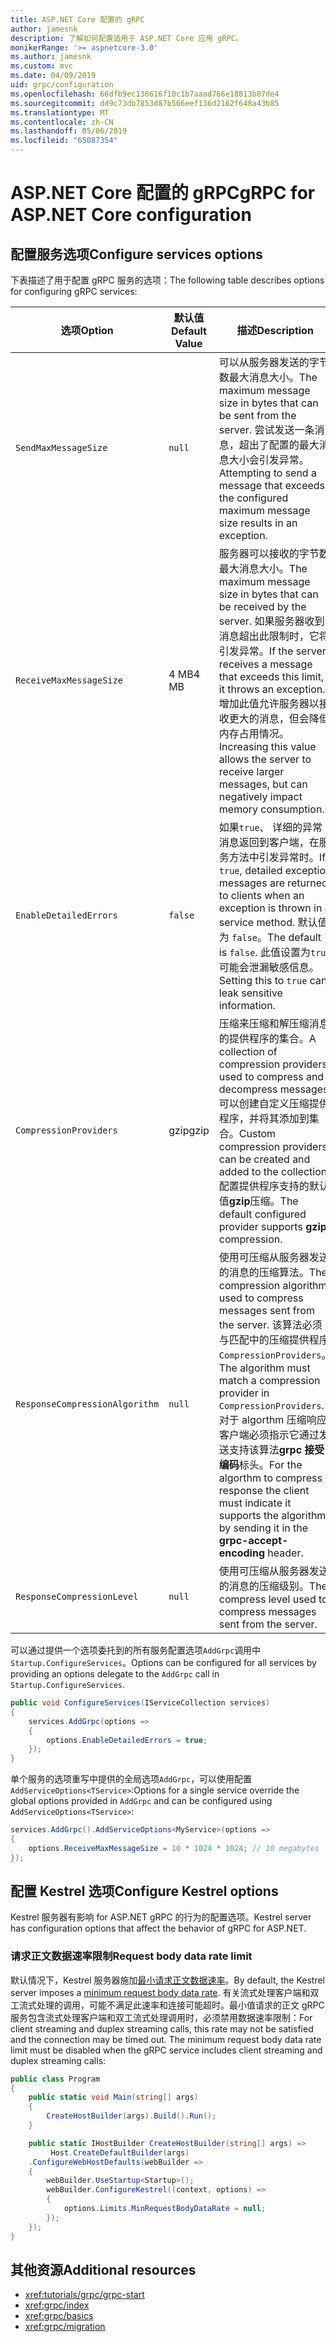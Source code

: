 ```yaml
---
title: ASP.NET Core 配置的 gRPC
author: jamesnk
description: 了解如何配置适用于 ASP.NET Core 应用 gRPC。
monikerRange: '>= aspnetcore-3.0'
ms.author: jamesnk
ms.custom: mvc
ms.date: 04/09/2019
uid: grpc/configuration
ms.openlocfilehash: 66dfb9ec136616f10c1b7aaad766e18813b87de4
ms.sourcegitcommit: dd9c73db7853d87b566eef136d2162f648a43b85
ms.translationtype: MT
ms.contentlocale: zh-CN
ms.lasthandoff: 05/06/2019
ms.locfileid: "65087354"
---
```

# <a name="grpc-for-aspnet-core-configuration"></a><span data-ttu-id="04fbc-103">ASP.NET Core 配置的 gRPC</span><span class="sxs-lookup"><span data-stu-id="04fbc-103">gRPC for ASP.NET Core configuration</span></span>

## <a name="configure-services-options"></a><span data-ttu-id="04fbc-104">配置服务选项</span><span class="sxs-lookup"><span data-stu-id="04fbc-104">Configure services options</span></span>

<span data-ttu-id="04fbc-105">下表描述了用于配置 gRPC 服务的选项：</span><span class="sxs-lookup"><span data-stu-id="04fbc-105">The following table describes options for configuring gRPC services:</span></span>

| <span data-ttu-id="04fbc-106">选项</span><span class="sxs-lookup"><span data-stu-id="04fbc-106">Option</span></span> | <span data-ttu-id="04fbc-107">默认值</span><span class="sxs-lookup"><span data-stu-id="04fbc-107">Default Value</span></span> | <span data-ttu-id="04fbc-108">描述</span><span class="sxs-lookup"><span data-stu-id="04fbc-108">Description</span></span> |
| ------ | ------------- | ----------- |
| `SendMaxMessageSize` | `null` | <span data-ttu-id="04fbc-109">可以从服务器发送的字节数最大消息大小。</span><span class="sxs-lookup"><span data-stu-id="04fbc-109">The maximum message size in bytes that can be sent from the server.</span></span> <span data-ttu-id="04fbc-110">尝试发送一条消息，超出了配置的最大消息大小会引发异常。</span><span class="sxs-lookup"><span data-stu-id="04fbc-110">Attempting to send a message that exceeds the configured maximum message size results in an exception.</span></span> |
| `ReceiveMaxMessageSize` | <span data-ttu-id="04fbc-111">4 MB</span><span class="sxs-lookup"><span data-stu-id="04fbc-111">4 MB</span></span> | <span data-ttu-id="04fbc-112">服务器可以接收的字节数最大消息大小。</span><span class="sxs-lookup"><span data-stu-id="04fbc-112">The maximum message size in bytes that can be received by the server.</span></span> <span data-ttu-id="04fbc-113">如果服务器收到消息超出此限制时，它将引发异常。</span><span class="sxs-lookup"><span data-stu-id="04fbc-113">If the server receives a message that exceeds this limit, it throws an exception.</span></span> <span data-ttu-id="04fbc-114">增加此值允许服务器以接收更大的消息，但会降低内存占用情况。</span><span class="sxs-lookup"><span data-stu-id="04fbc-114">Increasing this value allows the server to receive larger messages, but can negatively impact memory consumption.</span></span> |
| `EnableDetailedErrors` | `false` | <span data-ttu-id="04fbc-115">如果`true`、 详细的异常消息返回到客户端，在服务方法中引发异常时。</span><span class="sxs-lookup"><span data-stu-id="04fbc-115">If `true`, detailed exception messages are returned to clients when an exception is thrown in a service method.</span></span> <span data-ttu-id="04fbc-116">默认值为 `false`。</span><span class="sxs-lookup"><span data-stu-id="04fbc-116">The default is `false`.</span></span> <span data-ttu-id="04fbc-117">此值设置为`true`可能会泄漏敏感信息。</span><span class="sxs-lookup"><span data-stu-id="04fbc-117">Setting this to `true` can leak sensitive information.</span></span> |
| `CompressionProviders` | <span data-ttu-id="04fbc-118">gzip</span><span class="sxs-lookup"><span data-stu-id="04fbc-118">gzip</span></span> | <span data-ttu-id="04fbc-119">压缩来压缩和解压缩消息的提供程序的集合。</span><span class="sxs-lookup"><span data-stu-id="04fbc-119">A collection of compression providers used to compress and decompress messages.</span></span> <span data-ttu-id="04fbc-120">可以创建自定义压缩提供程序，并将其添加到集合。</span><span class="sxs-lookup"><span data-stu-id="04fbc-120">Custom compression providers can be created and added to the collection.</span></span> <span data-ttu-id="04fbc-121">配置提供程序支持的默认值**gzip**压缩。</span><span class="sxs-lookup"><span data-stu-id="04fbc-121">The default configured provider supports **gzip** compression.</span></span> |
| `ResponseCompressionAlgorithm` | `null` | <span data-ttu-id="04fbc-122">使用可压缩从服务器发送的消息的压缩算法。</span><span class="sxs-lookup"><span data-stu-id="04fbc-122">The compression algorithm used to compress messages sent from the server.</span></span> <span data-ttu-id="04fbc-123">该算法必须与匹配中的压缩提供程序`CompressionProviders`。</span><span class="sxs-lookup"><span data-stu-id="04fbc-123">The algorithm must match a compression provider in `CompressionProviders`.</span></span> <span data-ttu-id="04fbc-124">对于 algorthm 压缩响应客户端必须指示它通过发送支持该算法**grpc 接受编码**标头。</span><span class="sxs-lookup"><span data-stu-id="04fbc-124">For the algorthm to compress a response the client must indicate it supports the algorithm by sending it in the **grpc-accept-encoding** header.</span></span> |
| `ResponseCompressionLevel` | `null` | <span data-ttu-id="04fbc-125">使用可压缩从服务器发送的消息的压缩级别。</span><span class="sxs-lookup"><span data-stu-id="04fbc-125">The compress level used to compress messages sent from the server.</span></span> |

<span data-ttu-id="04fbc-126">可以通过提供一个选项委托到的所有服务配置选项`AddGrpc`调用中`Startup.ConfigureServices`。</span><span class="sxs-lookup"><span data-stu-id="04fbc-126">Options can be configured for all services by providing an options delegate to the `AddGrpc` call in `Startup.ConfigureServices`.</span></span>

```csharp
public void ConfigureServices(IServiceCollection services)
{
    services.AddGrpc(options =>
    {
        options.EnableDetailedErrors = true;
    });
}
```

<span data-ttu-id="04fbc-127">单个服务的选项重写中提供的全局选项`AddGrpc`，可以使用配置`AddServiceOptions<TService>`:</span><span class="sxs-lookup"><span data-stu-id="04fbc-127">Options for a single service override the global options provided in `AddGrpc` and can be configured using `AddServiceOptions<TService>`:</span></span>

```csharp
services.AddGrpc().AddServiceOptions<MyService>(options =>
{
    options.ReceiveMaxMessageSize = 10 * 1024 * 1024; // 10 megabytes
});
```

## <a name="configure-kestrel-options"></a><span data-ttu-id="04fbc-128">配置 Kestrel 选项</span><span class="sxs-lookup"><span data-stu-id="04fbc-128">Configure Kestrel options</span></span>

<span data-ttu-id="04fbc-129">Kestrel 服务器有影响 for ASP.NET gRPC 的行为的配置选项。</span><span class="sxs-lookup"><span data-stu-id="04fbc-129">Kestrel server has configuration options that affect the behavior of gRPC for ASP.NET.</span></span>

### <a name="request-body-data-rate-limit"></a><span data-ttu-id="04fbc-130">请求正文数据速率限制</span><span class="sxs-lookup"><span data-stu-id="04fbc-130">Request body data rate limit</span></span>

<span data-ttu-id="04fbc-131">默认情况下，Kestrel 服务器施加[最小请求正文数据速率](
<xref:Microsoft.AspNetCore.Server.Kestrel.Core.KestrelServerLimits.MinRequestBodyDataRate>)。</span><span class="sxs-lookup"><span data-stu-id="04fbc-131">By default, the Kestrel server imposes a [minimum request body data rate](
<xref:Microsoft.AspNetCore.Server.Kestrel.Core.KestrelServerLimits.MinRequestBodyDataRate>).</span></span> <span data-ttu-id="04fbc-132">有关流式处理客户端和双工流式处理的调用，可能不满足此速率和连接可能超时。最小值请求的正文 gRPC 服务包含流式处理客户端和双工流式处理调用时，必须禁用数据速率限制：</span><span class="sxs-lookup"><span data-stu-id="04fbc-132">For client streaming and duplex streaming calls, this rate may not be satisfied and the connection may be timed out. The minimum request body data rate limit must be disabled when the gRPC service includes client streaming and duplex streaming calls:</span></span>

```csharp
public class Program
{
    public static void Main(string[] args)
    {
        CreateHostBuilder(args).Build().Run();
    }

    public static IHostBuilder CreateHostBuilder(string[] args) =>
         Host.CreateDefaultBuilder(args)
    .ConfigureWebHostDefaults(webBuilder =>
    {
        webBuilder.UseStartup<Startup>();
        webBuilder.ConfigureKestrel((context, options) =>
        {
            options.Limits.MinRequestBodyDataRate = null;
        });
    });
}
```

## <a name="additional-resources"></a><span data-ttu-id="04fbc-133">其他资源</span><span class="sxs-lookup"><span data-stu-id="04fbc-133">Additional resources</span></span>

* <xref:tutorials/grpc/grpc-start>
* <xref:grpc/index>
* <xref:grpc/basics>
* <xref:grpc/migration>
